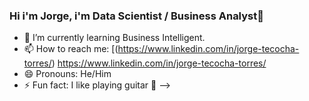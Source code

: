 ### Hi i'm Jorge, i'm Data Scientist / Business Analyst👋

- 🌱 I’m currently learning Business Intelligent.
- 📫 How to reach me: [(https://www.linkedin.com/in/jorge-tecocha-torres/) https://www.linkedin.com/in/jorge-tecocha-torres/
- 😄 Pronouns: He/Him
- ⚡ Fun fact: I like playing guitar 🎸
-->
